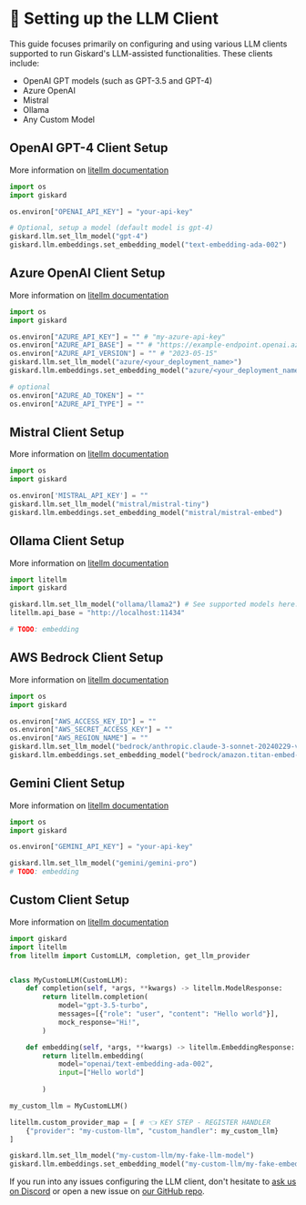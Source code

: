 # 🤖 Setting up the LLM Client

This guide focuses primarily on configuring and using various LLM clients supported to run Giskard's LLM-assisted functionalities. These clients include:

- OpenAI GPT models (such as GPT-3.5 and GPT-4)
- Azure OpenAI
- Mistral
- Ollama
- Any Custom Model

## OpenAI GPT-4 Client Setup

More information on [litellm documentation](https://docs.litellm.ai/docs/providers/openai)

```python
import os
import giskard

os.environ["OPENAI_API_KEY"] = "your-api-key"

# Optional, setup a model (default model is gpt-4)
giskard.llm.set_llm_model("gpt-4")
giskard.llm.embeddings.set_embedding_model("text-embedding-ada-002")
```

## Azure OpenAI Client Setup

More information on [litellm documentation](https://docs.litellm.ai/docs/providers/azure)


```python
import os
import giskard

os.environ["AZURE_API_KEY"] = "" # "my-azure-api-key"
os.environ["AZURE_API_BASE"] = "" # "https://example-endpoint.openai.azure.com"
os.environ["AZURE_API_VERSION"] = "" # "2023-05-15"
giskard.llm.set_llm_model("azure/<your_deployment_name>")
giskard.llm.embeddings.set_embedding_model("azure/<your_deployment_name>")

# optional
os.environ["AZURE_AD_TOKEN"] = ""
os.environ["AZURE_API_TYPE"] = ""
```

## Mistral Client Setup

More information on [litellm documentation](https://docs.litellm.ai/docs/providers/mistral)

```python
import os
import giskard

os.environ['MISTRAL_API_KEY'] = ""
giskard.llm.set_llm_model("mistral/mistral-tiny")
giskard.llm.embeddings.set_embedding_model("mistral/mistral-embed")

```

## Ollama Client Setup

More information on [litellm documentation](https://docs.litellm.ai/docs/providers/ollama)

```python
import litellm
import giskard

giskard.llm.set_llm_model("ollama/llama2") # See supported models here: https://docs.litellm.ai/docs/providers/ollama#ollama-models
litellm.api_base = "http://localhost:11434"

# TODO: embedding
```

## AWS Bedrock Client Setup

More information on [litellm documentation](https://docs.litellm.ai/docs/providers/bedrock)

```python
import os
import giskard

os.environ["AWS_ACCESS_KEY_ID"] = ""
os.environ["AWS_SECRET_ACCESS_KEY"] = ""
os.environ["AWS_REGION_NAME"] = ""
giskard.llm.set_llm_model("bedrock/anthropic.claude-3-sonnet-20240229-v1:0")
giskard.llm.embeddings.set_embedding_model("bedrock/amazon.titan-embed-text-v1")
```

## Gemini Client Setup

More information on [litellm documentation](https://docs.litellm.ai/docs/providers/gemini)

```python
import os
import giskard

os.environ["GEMINI_API_KEY"] = "your-api-key"

giskard.llm.set_llm_model("gemini/gemini-pro")
# TODO: embedding
```

## Custom Client Setup

More information on [litellm documentation](https://docs.litellm.ai/docs/providers/custom_llm_server    )

```python
import giskard
import litellm
from litellm import CustomLLM, completion, get_llm_provider


class MyCustomLLM(CustomLLM):
    def completion(self, *args, **kwargs) -> litellm.ModelResponse:
        return litellm.completion(
            model="gpt-3.5-turbo",
            messages=[{"role": "user", "content": "Hello world"}],
            mock_response="Hi!",
        )

    def embedding(self, *args, **kwargs) -> litellm.EmbeddingResponse:
        return litellm.embedding(
            model="openai/text-embedding-ada-002",
            input=["Hello world"]
            
        )

my_custom_llm = MyCustomLLM()

litellm.custom_provider_map = [ # 👈 KEY STEP - REGISTER HANDLER
    {"provider": "my-custom-llm", "custom_handler": my_custom_llm}
]

giskard.llm.set_llm_model("my-custom-llm/my-fake-llm-model")
giskard.llm.embeddings.set_embedding_model("my-custom-llm/my-fake-embedding-model")


```

If you run into any issues configuring the LLM client, don't hesitate to [ask us on Discord](https://discord.com/invite/ABvfpbu69R) or open a new issue on [our GitHub repo](https://github.com/Giskard-AI/giskard).
